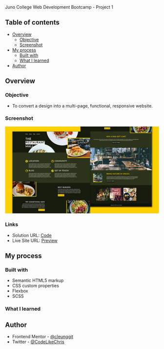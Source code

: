 Juno College Web Development Bootcamp - Project 1

## Table of contents

- [Overview](#overview)
  - [Objective](#the-challenge)
  - [Screenshot](#screenshot)
- [My process](#my-process)
  - [Built with](#built-with)
  - [What I learned](#what-i-learned)
- [Author](#author)

## Overview

### Objective

- To convert a design into a multi-page, functional, responsive website.

### Screenshot

![](screenshot.png)

### Links

- Solution URL: [Code](https://github.com/cleunggit/Project1)
- Live Site URL: [Preview](https://cleunggit.github.io/Project1)

## My process

### Built with

- Semantic HTML5 markup
- CSS custom properties
- Flexbox
- SCSS

### What I learned


## Author

- Frontend Mentor - [@cleunggit](https://www.frontendmentor.io/profile/cleunggit)
- Twitter - [@CodeLikeChris](https://www.twitter.com/CodeLikeChris)